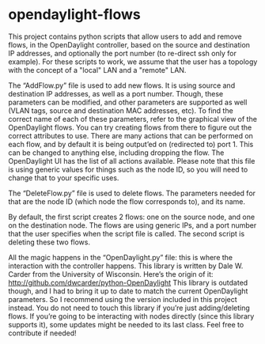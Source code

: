 opendaylight-flows
==================

This project contains python scripts that allow users to add and remove flows, in the OpenDaylight controller, based on the source and destination IP addresses, and optionally the port number (to re-direct ssh only for example). For these scripts to work, we assume that the user has a topology with the concept of a "local" LAN and a "remote" LAN.

The “AddFlow.py” file is used to add new flows. It is using source and destination IP addresses, as well as a port number. Though, these parameters can be modified, and other parameters are supported as well (VLAN tags, source and destination MAC addresses, etc). To find the correct name of each of these parameters, refer to the graphical view of the OpenDaylight flows. You can try creating flows from there to figure out the correct attributes to use.
There are many actions that can be performed on each flow, and by default it is being output’ed on (redirected to) port 1. This can be changed to anything else, including dropping the flow. The OpenDaylight UI has the list of all actions available.
Please note that this file is using generic values for things such as the node ID, so you will need to change that to your specific uses.

The “DeleteFlow.py” file is used to delete flows. The parameters needed for that are the node ID (which node the flow corresponds to), and its name.

By default, the first script creates 2 flows: one on the source node, and one on the destination node. The flows are using generic IPs, and a port number that the user specifies when the script file is called. The second script is deleting these two flows.

All the magic happens in the “OpenDaylight.py” file: this is where the interaction with the controller happens. This library is written by Dale W. Carder from the  University of Wisconsin. Here’s the origin of it:
http://github.com/dwcarder/python-OpenDaylight
This library is outdated though, and I had to bring it up to date to match the current OpenDaylight parameters. So I recommend using the version included in this project instead. You do not need to touch this library if you’re just adding/deleting flows. If you’re going to be interacting with nodes directly (since this library supports it), some updates might be needed to its last class. Feel free to contribute if needed!
